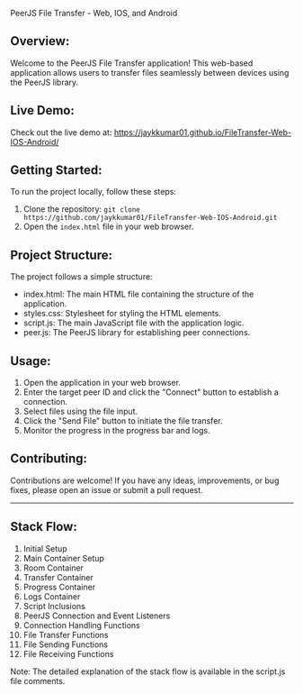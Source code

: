 PeerJS File Transfer - Web, IOS, and Android

Overview:
---------
Welcome to the PeerJS File Transfer application! This web-based application allows users to transfer files seamlessly between devices using the PeerJS library.

Live Demo:
----------
Check out the live demo at: https://jaykkumar01.github.io/FileTransfer-Web-IOS-Android/

Getting Started:
----------------
To run the project locally, follow these steps:
1. Clone the repository: `git clone https://github.com/jaykkumar01/FileTransfer-Web-IOS-Android.git`
2. Open the `index.html` file in your web browser.

Project Structure:
------------------
The project follows a simple structure:
- index.html: The main HTML file containing the structure of the application.
- styles.css: Stylesheet for styling the HTML elements.
- script.js: The main JavaScript file with the application logic.
- peer.js: The PeerJS library for establishing peer connections.

Usage:
------
1. Open the application in your web browser.
2. Enter the target peer ID and click the "Connect" button to establish a connection.
3. Select files using the file input.
4. Click the "Send File" button to initiate the file transfer.
5. Monitor the progress in the progress bar and logs.

Contributing:
--------------
Contributions are welcome! If you have any ideas, improvements, or bug fixes, please open an issue or submit a pull request.

---

Stack Flow:
-----------
1. Initial Setup
2. Main Container Setup
3. Room Container
4. Transfer Container
5. Progress Container
6. Logs Container
7. Script Inclusions
8. PeerJS Connection and Event Listeners
9. Connection Handling Functions
10. File Transfer Functions
11. File Sending Functions
12. File Receiving Functions

Note: The detailed explanation of the stack flow is available in the script.js file comments.
```
